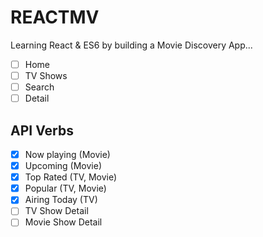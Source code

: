 # REACTMV

Learning React & ES6 by building a Movie Discovery App...

- [ ] Home
- [ ] TV Shows
- [ ] Search
- [ ] Detail

## API Verbs

- [X] Now playing (Movie)
- [X] Upcoming (Movie)
- [X] Top Rated (TV, Movie)
- [X] Popular (TV, Movie)
- [X] Airing Today (TV)
- [ ] TV Show Detail
- [ ] Movie Show Detail
